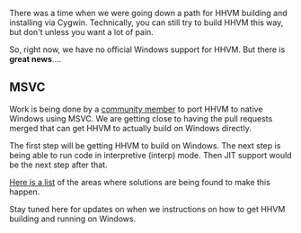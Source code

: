 There was a time when we were going down a path for HHVM building and installing via Cygwin. Technically, you can still try to build HHVM this way, but don't unless you want a lot of pain.

So, right now, we have no official Windows support for HHVM. But there is **great news**....

## MSVC

Work is being done by a [community member](https://github.com/facebook/hhvm/pulls?page=1&q=is%3Apr+author%3AOrvid&utf8=%E2%9C%93) to port HHVM to native Windows using MSVC. We are getting close to having the pull requests merged that can get HHVM to actually build on Windows directly. 

The first step will be getting HHVM to build on Windows. The next step is being able to run code in interpretive (interp) mode. Then JIT support would be the next step after that.

[Here is a list](https://gist.github.com/Orvid/5c9bc8c54e960a604968) of the areas where solutions are being found to make this happen.

Stay tuned here for updates on when we instructions on how to get HHVM building and running on Windows.
